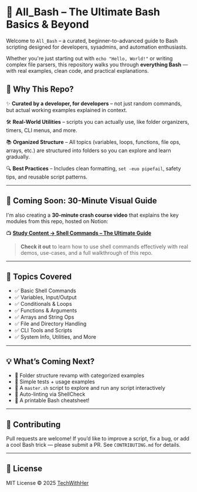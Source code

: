 # 🐚 All_Bash – The Ultimate Bash Basics & Beyond

Welcome to `All_Bash` – a curated, beginner-to-advanced guide to Bash scripting designed for developers, sysadmins, and automation enthusiasts.

Whether you're just starting out with `echo "Hello, World!"` or writing complex file parsers, this repository walks you through **everything Bash** — with real examples, clean code, and practical explanations.

## 🚀 Why This Repo?

✨ **Curated by a developer, for developers** – not just random commands, but actual working examples explained in context.

🛠️ **Real-World Utilities** – scripts you can actually use, like folder organizers, timers, CLI menus, and more.

📚 **Organized Structure** – All topics (variables, loops, functions, file ops, arrays, etc.) are structured into folders so you can explore and learn gradually.

🔍 **Best Practices** – Includes clean formatting, `set -euo pipefail`, safety tips, and reusable script patterns.

---

## 🎥 Coming Soon: 30-Minute Visual Guide

I'm also creating a **30-minute crash course video** that explains the key modules from this repo, hosted on Notion:

📺 [**Study Content → Shell Commands – The Ultimate Guide**](https://www.notion.so/Module-1-Shell-Commands-The-Ultimate-Guide-197df188b81e80148453f1b1ed676a4a)

> **Check it out** to learn how to use shell commands effectively with real demos, use-cases, and a full walkthrough of this repo.

---

## 📂 Topics Covered

- ✅ Basic Shell Commands
- ✅ Variables, Input/Output
- ✅ Conditionals & Loops
- ✅ Functions & Arguments
- ✅ Arrays and String Ops
- ✅ File and Directory Handling
- ✅ CLI Tools and Scripts
- ✅ System Info, Utilities, and More

---

## 💡 What’s Coming Next?

- 📁 Folder structure revamp with categorized examples  
- 🧪 Simple tests + usage examples  
- 🧰 A `master.sh` script to explore and run any script interactively  
- 🧼 Auto-linting via ShellCheck  
- 📖 A printable Bash cheatsheet!

---

## 🤝 Contributing

Pull requests are welcome! If you’d like to improve a script, fix a bug, or add a cool Bash trick — please submit a PR. See `CONTRIBUTING.md` for details.

---

## 📜 License

MIT License © 2025 [TechWithHer](https://github.com/TechWithHer)
